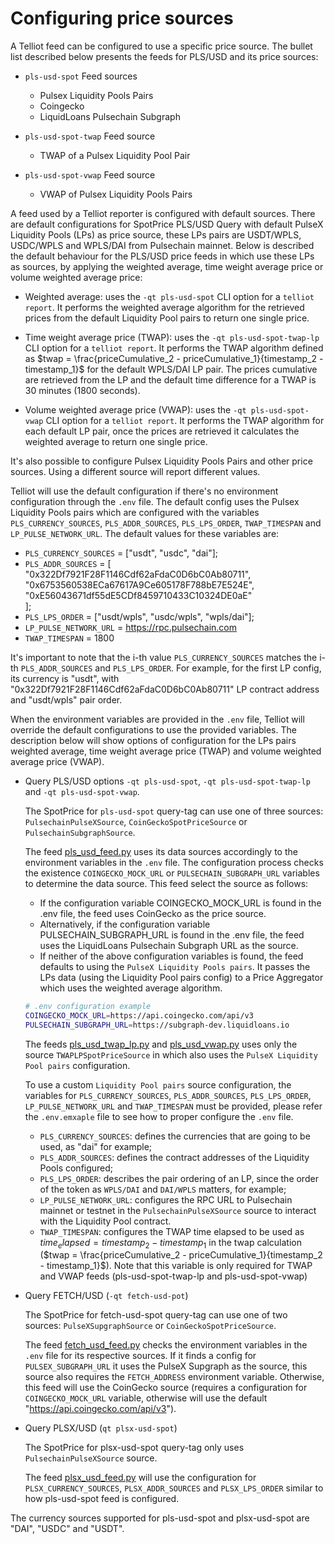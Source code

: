 # Configuring price sources

A Telliot feed can be configured to use a specific price source. The bullet list described below presents the feeds for PLS/USD and its price sources:

* `pls-usd-spot` Feed sources
    * Pulsex Liquidity Pools Pairs
    * Coingecko
    * LiquidLoans Pulsechain Subgraph

* `pls-usd-spot-twap` Feed source
    * TWAP of a Pulsex Liquidity Pool Pair
* `pls-usd-spot-vwap` Feed source
    * VWAP of Pulsex Liquidity Pools Pairs

A feed used by a Telliot reporter is configured with default sources. There are default configurations for SpotPrice PLS/USD Query with default PulseX Liquidity Pools (LPs) as price source, these LPs pairs are USDT/WPLS, USDC/WPLS and WPLS/DAI from Pulsechain mainnet. Below is described the default behaviour for the PLS/USD price feeds in which use these LPs as sources, by applying the weighted average, time weight average price or volume weighted average price:

- Weighted average: uses the `-qt pls-usd-spot` CLI option for a `telliot report`. It performs the weighted average algorithm for the retrieved prices from the default Liquidity Pool pairs to return one single price.

- Time weight average price (TWAP): uses the `-qt pls-usd-spot-twap-lp` CLI option for a `telliot report`. It performs the TWAP algorithm defined as $twap = \frac{priceCumulative_2 - priceCumulative_1}{timestamp_2 - timestamp_1}$ for the default WPLS/DAI LP pair. The prices cumulative are retrieved from the LP and the default time difference for a TWAP is 30 minutes (1800 seconds).

- Volume weighted average price (VWAP): uses the `-qt pls-usd-spot-vwap` CLI option for a `telliot report`. It performs the TWAP algorithm for each default LP pair, once the prices are retrieved it calculates the weighted average to return one single price.

It's also possible to configure Pulsex Liquidity Pools Pairs and other price sources. Using a different source will report different values.

Telliot will use the default configuration if there's no environment configuration through the `.env` file. The default config uses the Pulsex Liquidity Pools pairs which are configured with the variables `PLS_CURRENCY_SOURCES`, `PLS_ADDR_SOURCES`, `PLS_LPS_ORDER`, `TWAP_TIMESPAN` and `LP_PULSE_NETWORK_URL`. The default values for these variables are:

- `PLS_CURRENCY_SOURCES` = ["usdt", "usdc", "dai"];
- `PLS_ADDR_SOURCES` = [<br>
        "0x322Df7921F28F1146Cdf62aFdaC0D6bC0Ab80711",
        <br>
        "0x6753560538ECa67617A9Ce605178F788bE7E524E",
        <br>
        "0xE56043671df55dE5CDf8459710433C10324DE0aE"
        <br>
    ];
- `PLS_LPS_ORDER` = ["usdt/wpls", "usdc/wpls", "wpls/dai"];
- `LP_PULSE_NETWORK_URL` = https://rpc.pulsechain.com
- `TWAP_TIMESPAN` = 1800

It's important to note that the i-th value `PLS_CURRENCY_SOURCES` matches the i-th `PLS_ADDR_SOURCES` and `PLS_LPS_ORDER`. For example, for the first LP config, its currency is "usdt", with "0x322Df7921F28F1146Cdf62aFdaC0D6bC0Ab80711" LP contract address and "usdt/wpls" pair order.

When the environment variables are provided in the `.env` file, Telliot will override the default configurations to use the provided variables. The description below will show options of configuration for the LPs pairs weighted average, time weight average price (TWAP) and volume weighted average price (VWAP).

- Query PLS/USD options `-qt pls-usd-spot`, `-qt pls-usd-spot-twap-lp` and `-qt pls-usd-spot-vwap`.

    The SpotPrice for `pls-usd-spot` query-tag can use one of three sources: `PulsechainPulseXSource`, `CoinGeckoSpotPriceSource` or `PulsechainSubgraphSource`.

    The feed [pls_usd_feed.py](https://github.com/fetchoracle/telliot-feeds/blob/main/src/telliot_feeds/feeds/pls_usd_feed.py) uses its data sources accordingly to the environment variables in the `.env` file. The configuration process checks the existence `COINGECKO_MOCK_URL` or `PULSECHAIN_SUBGRAPH_URL` variables to determine the data source. This feed select the source as follows:

    - If the configuration variable COINGECKO_MOCK_URL is found in the .env file, the feed uses CoinGecko as the price source.
    - Alternatively, if the configuration variable PULSECHAIN_SUBGRAPH_URL is found in the .env file, the feed uses the LiquidLoans Pulsechain Subgraph URL as the source.
    - If neither of the above configuration variables is found, the feed defaults to using the `PulseX Liquidity Pools pairs`. It passes the LPs data (using the Liquidity Pool pairs config) to a Price Aggregator which uses the weighted average algorithm.

    ```sh
    # .env configuration example
    COINGECKO_MOCK_URL=https://api.coingecko.com/api/v3
    PULSECHAIN_SUBGRAPH_URL=https://subgraph-dev.liquidloans.io
    ```

    The feeds [pls_usd_twap_lp.py](https://github.com/fetchoracle/telliot-feeds/blob/main/src/telliot_feeds/feeds/pls_usd_twap_lp.py) and [pls_usd_vwap.py](https://github.com/fetchoracle/telliot-feeds/blob/main/src/telliot_feeds/feeds/pls_usd_vwap.py) uses only the source `TWAPLPSpotPriceSource` in which also uses the `PulseX Liquidity Pool pairs` configuration.
    
    To use a custom `Liquidity Pool pairs`  source configuration, the variables for `PLS_CURRENCY_SOURCES`, `PLS_ADDR_SOURCES`, `PLS_LPS_ORDER`, `LP_PULSE_NETWORK_URL` and `TWAP_TIMESPAN` must be provided, please refer the `.env.emxaple` file to see how to proper configure the `.env` file.
    
    - `PLS_CURRENCY_SOURCES`: defines the currencies that are going to be used, as "dai" for example;
    - `PLS_ADDR_SOURCES`: defines the contract addresses of the Liquidity Pools configured;
    - `PLS_LPS_ORDER`: describes the pair ordering of an LP, since the order of the token as `WPLS/DAI` and `DAI/WPLS` matters, for example;
    - `LP_PULSE_NETWORK_URL`: configures the RPC URL to Pulsechain mainnet or testnet in the `PulsechainPulseXSource` source to interact with the Liquidity Pool contract.
    - `TWAP_TIMESPAN`: configures the TWAP time elapsed to be used as $time_elapsed = timestamp_2 - timestamp_1$ in the twap calculation ($twap = \frac{priceCumulative_2 - priceCumulative_1}{timestamp_2 - timestamp_1}$). Note that this variable is only required for TWAP and VWAP feeds (pls-usd-spot-twap-lp and pls-usd-spot-vwap)

- Query FETCH/USD (`-qt fetch-usd-pot`)

    The SpotPrice for fetch-usd-spot query-tag can use one of two sources: `PulseXSupgraphSource` or `CoinGeckoSpotPriceSource`.

    The feed [fetch_usd_feed.py](https://github.com/fetchoracle/telliot-feeds/blob/dev/src/telliot_feeds/feeds/fetch_usd_feed.py) checks the environment variables in the `.env` file for its respective sources. If it finds a config for `PULSEX_SUBGRAPH_URL` it uses the PulseX Supgraph as the source, this source also requires the `FETCH_ADDRESS` environment variable. Otherwise, this feed will use the CoinGecko source (requires a configuration for `COINGECKO_MOCK_URL` variable, otherwise will use the default "https://api.coingecko.com/api/v3").

- Query PLSX/USD (`qt plsx-usd-spot`)

    The SpotPrice for plsx-usd-spot query-tag only uses `PulsechainPulseXSource` source.

    The feed [plsx_usd_feed.py](https://github.com/fetchoracle/telliot-feeds/blob/dev/src/telliot_feeds/feeds/plsx_usd_feed.py) will use the configuration for `PLSX_CURRENCY_SOURCES`, `PLSX_ADDR_SOURCES` and `PLSX_LPS_ORDER` similar to how pls-usd-spot feed is configured.

The currency sources supported for pls-usd-spot and plsx-usd-spot are "DAI", "USDC" and "USDT".
